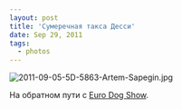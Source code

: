 ```yaml
---
layout: post
title: 'Сумеречная такса Десси'
date: Sep 29, 2011
tags:
  - photos
---
```


![2011-09-05-5D-5863-Artem-Sapegin.jpg](photo://200)

На обратном пути с [Euro Dog Show](http://foto.mail.ru/mail/artem-sapegin/529 "Фотографии с выставки").
